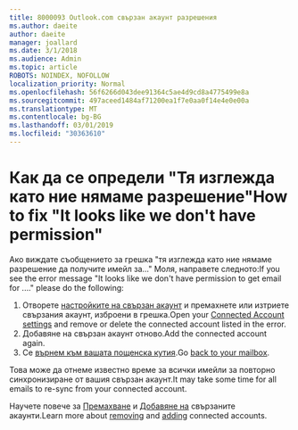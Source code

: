 ```yaml
---
title: 8000093 Outlook.com свързан акаунт разрешения
ms.author: daeite
author: daeite
manager: joallard
ms.date: 3/1/2018
ms.audience: Admin
ms.topic: article
ROBOTS: NOINDEX, NOFOLLOW
localization_priority: Normal
ms.openlocfilehash: 56f6266d043dee91364c5ae4d9cd8a4775499e8a
ms.sourcegitcommit: 497aceed1484af71200ea1f7e0aa0f14e4e0e00a
ms.translationtype: MT
ms.contentlocale: bg-BG
ms.lasthandoff: 03/01/2019
ms.locfileid: "30363610"
---
```

# <a name="how-to-fix-it-looks-like-we-dont-have-permission"></a><span data-ttu-id="af3c4-102">Как да се определи "Тя изглежда като ние нямаме разрешение"</span><span class="sxs-lookup"><span data-stu-id="af3c4-102">How to fix "It looks like we don't have permission"</span></span>

<span data-ttu-id="af3c4-103">Ако виждате съобщението за грешка "тя изглежда като ние нямаме разрешение да получите имейл за..." Моля, направете следното:</span><span class="sxs-lookup"><span data-stu-id="af3c4-103">If you see the error message "It looks like we don't have permission to get email for ...." please do the following:</span></span>

1. <span data-ttu-id="af3c4-104">Отворете [настройките на свързан акаунт](https://outlook.live.com/mail/options/mail/accounts) и премахнете или изтриете свързания акаунт, изброени в грешка.</span><span class="sxs-lookup"><span data-stu-id="af3c4-104">Open your [Connected Account settings](https://outlook.live.com/mail/options/mail/accounts) and remove or delete the connected account listed in the error.</span></span> 
2. <span data-ttu-id="af3c4-105">Добавяне на свързан акаунт отново.</span><span class="sxs-lookup"><span data-stu-id="af3c4-105">Add the connected account again.</span></span>
3. <span data-ttu-id="af3c4-106">Се [върнем към вашата пощенска кутия](https://outlook.live.com/mail/inbox).</span><span class="sxs-lookup"><span data-stu-id="af3c4-106">Go [back to your mailbox](https://outlook.live.com/mail/inbox).</span></span>

<span data-ttu-id="af3c4-107">Това може да отнеме известно време за всички имейли за повторно синхронизиране от вашия свързан акаунт.</span><span class="sxs-lookup"><span data-stu-id="af3c4-107">It may take some time for all emails to re-sync from your connected account.</span></span>

<span data-ttu-id="af3c4-108">Научете повече за [Премахване](https://support.office.com/article/0b9a6b95-ff1b-46c1-bf60-d6b3b82c5ac8) и [Добавяне на](https://support.office.com/article/c5224df4-5885-4e79-91ba-523aa743f0ba) свързаните акаунти.</span><span class="sxs-lookup"><span data-stu-id="af3c4-108">Learn more about [removing](https://support.office.com/article/0b9a6b95-ff1b-46c1-bf60-d6b3b82c5ac8) and [adding](https://support.office.com/article/c5224df4-5885-4e79-91ba-523aa743f0ba) connected accounts.</span></span>